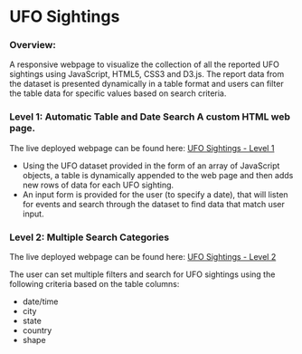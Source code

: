# UFO Sightings 

### Overview:

 A responsive webpage to visualize the collection of all the reported UFO sightings using JavaScript, HTML5, CSS3 and D3.js. 
 The report data from the dataset is presented dynamically in a table format and users can filter the table data for specific values based on search criteria.
 
  
### Level 1: Automatic Table and Date Search A custom HTML web page.
 
  The live deployed webpage can be found here: [UFO Sightings - Level 1](https://hrao-dev.github.io/javascript-challenge/UFO-level-1/index.html)

* Using the UFO dataset provided in the form of an array of JavaScript objects, a table is dynamically appended to the web page and then adds new rows of data for each UFO sighting.
* An input form is provided for the user (to specify a date), that will listen for events and search through the dataset  to find data that match user input.
    
### Level 2: Multiple Search Categories

  The live deployed webpage can be found here: [UFO Sightings - Level 2](https://hrao-dev.github.io/javascript-challenge/UFO-level-2/index.html)

  The user can set multiple filters and search for UFO sightings using the following criteria based on the table columns:
   * date/time 
   * city 
   * state 
   * country 
   * shape
      
